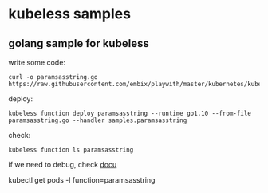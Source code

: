 # kubeless samples

## golang sample for kubeless

write some code:

    curl -o paramsasstring.go https://raw.githubusercontent.com/embix/playwith/master/kubernetes/kubeless/paramsasstring.go

deploy:

    kubeless function deploy paramsasstring --runtime go1.10 --from-file paramsasstring.go --handler samples.paramsasstring

check:

    kubeless function ls paramsasstring

if we need to debug, check [docu](https://kubeless.io/docs/debug-functions/)

   kubectl get pods -l function=paramsasstring